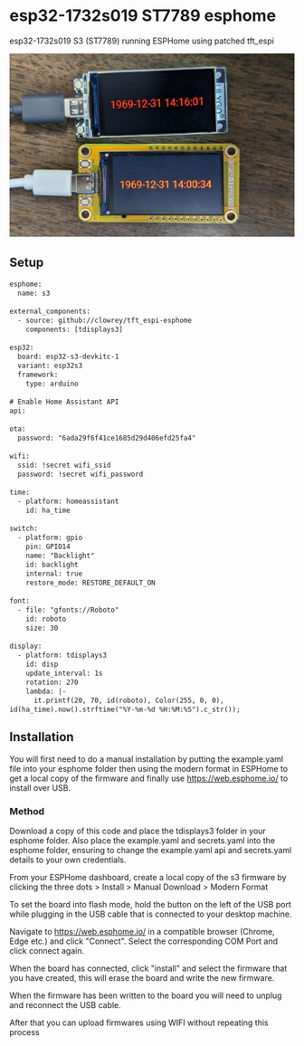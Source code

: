 # esp32-1732s019 ST7789 esphome
esp32-1732s019 S3 (ST7789) running ESPHome using patched tft_espi

![](https://github.com/clowrey/tft_espi-esphome/blob/main/esp32-1732s019.jpg?raw=true)

## Setup
```
esphome:
  name: s3

external_components:
  - source: github://clowrey/tft_espi-esphome
    components: [tdisplays3]

esp32:
  board: esp32-s3-devkitc-1
  variant: esp32s3
  framework:
    type: arduino

# Enable Home Assistant API
api:

ota:
  password: "6ada29f6f41ce1685d29d406efd25fa4"

wifi:
  ssid: !secret wifi_ssid
  password: !secret wifi_password

time:
  - platform: homeassistant
    id: ha_time

switch:
  - platform: gpio
    pin: GPIO14
    name: "Backlight"
    id: backlight
    internal: true
    restore_mode: RESTORE_DEFAULT_ON

font:
  - file: "gfonts://Roboto"
    id: roboto
    size: 30

display:
  - platform: tdisplays3
    id: disp
    update_interval: 1s
    rotation: 270
    lambda: |-
      it.printf(20, 70, id(roboto), Color(255, 0, 0), id(ha_time).now().strftime("%Y-%m-%d %H:%M:%S").c_str());
```

## Installation
You will first need to do a manual installation by putting the example.yaml file into your esphome folder then using the modern format in ESPHome to get a local copy of the firmware and finally use https://web.esphome.io/ to install over USB.

### Method
Download a copy of this code and place the tdisplays3 folder in your esphome folder. Also place the example.yaml and secrets.yaml into the esphome folder, ensuring to change the example.yaml api and secrets.yaml details to your own credentials.

From your ESPHome dashboard, create a local copy of the s3 firmware by clicking the three dots > Install > Manual Download > Modern Format

To set the board into flash mode, hold the button on the left of the USB port while plugging in the USB cable that is connected to your desktop machine.

Navigate to https://web.esphome.io/ in a compatible browser (Chrome, Edge etc.) and click "Connect". Select the corresponding COM Port and click connect again. 

When the board has connected, click "install" and select the firmware that you have created, this will erase the board and write the new firmware.

When the firmware has been written to the board you will need to unplug and reconnect the USB cable.

After that you can upload firmwares using WIFI without repeating this process
